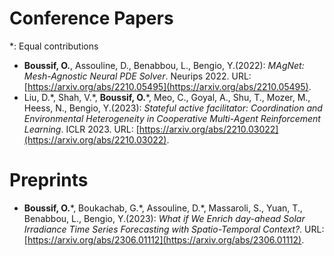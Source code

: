# Conference Papers
*: Equal contributions
* **Boussif, O.**, Assouline, D., Benabbou, L., Bengio, Y.(2022): *MAgNet: Mesh-Agnostic Neural PDE Solver*. Neurips 2022. URL: [https://arxiv.org/abs/2210.05495](https://arxiv.org/abs/2210.05495).
* Liu, D.\*, Shah, V.\*, **Boussif, O.**\*, Meo, C., Goyal, A., Shu, T., Mozer, M., Heess, N., Bengio, Y.(2023): *Stateful active facilitator: Coordination and Environmental Heterogeneity in Cooperative Multi-Agent Reinforcement Learning*. ICLR 2023. URL: [https://arxiv.org/abs/2210.03022](https://arxiv.org/abs/2210.03022).
# Preprints
* **Boussif, O.**\*, Boukachab, G.\*, Assouline, D.\*, Massaroli, S., Yuan, T., Benabbou, L., Bengio, Y.(2023): *What if We Enrich day-ahead Solar Irradiance Time Series Forecasting with Spatio-Temporal Context?*. URL: [https://arxiv.org/abs/2306.01112](https://arxiv.org/abs/2306.01112).